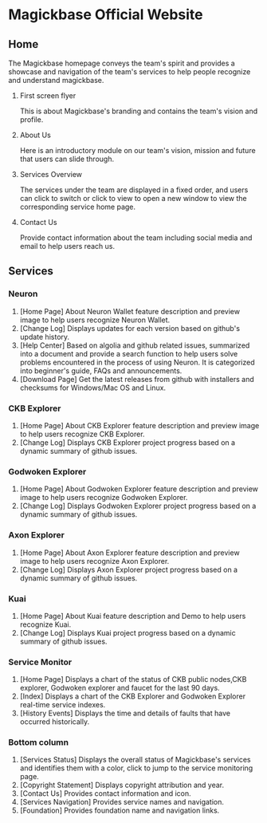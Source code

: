# Magickbase Official Website



## Home

The Magickbase homepage conveys the team's spirit and provides a showcase and navigation of the team's services to help people recognize and understand magickbase.

1. First screen flyer

    This is about Magickbase's branding and contains the team's vision and profile.
2. About Us

    Here is an introductory module on our team's vision, mission and future that users can slide through.

3. Services Overview

   The services under the team are displayed in a fixed order, and users can click to switch or click to view to open a new window to view the corresponding service home page.
4. Contact Us

    Provide contact information about the team including social media and email to help users reach us.

## Services

### Neuron
1. [Home Page] About Neuron Wallet feature description and preview image to help users recognize Neuron Wallet.
2. [Change Log] Displays updates for each version based on github's update history.
3. [Help Center] Based on algolia and github related issues, summarized into a document and provide a search function to help users solve problems encountered in the process of using Neuron. It is categorized into beginner's guide, FAQs and announcements.
4. [Download Page] Get the latest releases from github with installers and checksums for Windows/Mac OS and Linux.

### CKB Explorer
1. [Home Page] About CKB Explorer feature description and preview image to help users recognize CKB Explorer.
2. [Change Log] Displays CKB Explorer project progress based on a dynamic summary of github issues.

### Godwoken Explorer
1. [Home Page] About Godwoken Explorer feature description and preview image to help users recognize Godwoken Explorer.
2. [Change Log] Displays Godwoken Explorer project progress based on a dynamic summary of github issues.
   
### Axon Explorer
1. [Home Page] About Axon Explorer feature description and preview image to help users recognize Axon Explorer.
2. [Change Log] Displays Axon Explorer project progress based on a dynamic summary of github issues.
   
### Kuai
1. [Home Page] About Kuai feature description and Demo to help users recognize Kuai.
2. [Change Log] Displays Kuai project progress based on a dynamic summary of github issues.



### Service Monitor
1. [Home Page] Displays a chart of the status of CKB public nodes,CKB explorer, Godwoken explorer and faucet for the last 90 days.
2. [Index] Displays a chart of the CKB Explorer and Godwoken Explorer real-time service indexes.
3. [History Events] Displays the time and details of faults that have occurred historically.


### Bottom column
1. [Services Status] Displays the overall status of Magickbase's services and identifies them with a color, click to jump to the service monitoring page.
2. [Copyright Statement] Displays copyright attribution and year.
3. [Contact Us] Provides contact information and icon.
4. [Services Navigation] Provides service names and navigation.
5. [Foundation] Provides foundation name and navigation links.


 
